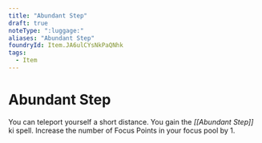 ```yaml
---
title: "Abundant Step"
draft: true
noteType: ":luggage:"
aliases: "Abundant Step"
foundryId: Item.JA6ulCYsNkPaQNhk
tags:
  - Item
---
```


# Abundant Step

You can teleport yourself a short distance. You gain the _[[Abundant Step]]_ ki spell. Increase the number of Focus Points in your focus pool by 1.
